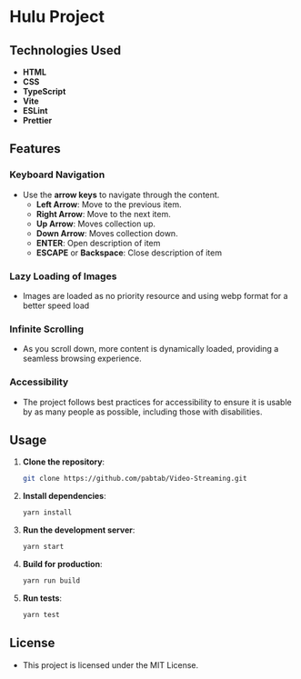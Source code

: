 # Hulu Project

## Technologies Used

- **HTML**
- **CSS**
- **TypeScript**
- **Vite**
- **ESLint**
- **Prettier**

## Features

### Keyboard Navigation

- Use the **arrow keys** to navigate through the content.
  - **Left Arrow**: Move to the previous item.
  - **Right Arrow**: Move to the next item.
  - **Up Arrow**: Moves collection up.
  - **Down Arrow**: Moves collection down.
  - **ENTER**: Open description of item
  - **ESCAPE** or **Backspace**: Close description of item

### Lazy Loading of Images

- Images are loaded as no priority resource and using webp format for a better speed load

### Infinite Scrolling

- As you scroll down, more content is dynamically loaded, providing a seamless browsing experience.

### Accessibility

- The project follows best practices for accessibility to ensure it is usable by as many people as possible, including those with disabilities.

## Usage

1. **Clone the repository**:

   ```bash
   git clone https://github.com/pabtab/Video-Streaming.git
   ```

2. **Install dependencies**:

   ```bash
   yarn install
   ```

3. **Run the development server**:

   ```bash
   yarn start
   ```

4. **Build for production**:

   ```bash
   yarn run build
   ```

5. **Run tests**:
   ```bash
   yarn test
   ```

## License

- This project is licensed under the MIT License.
